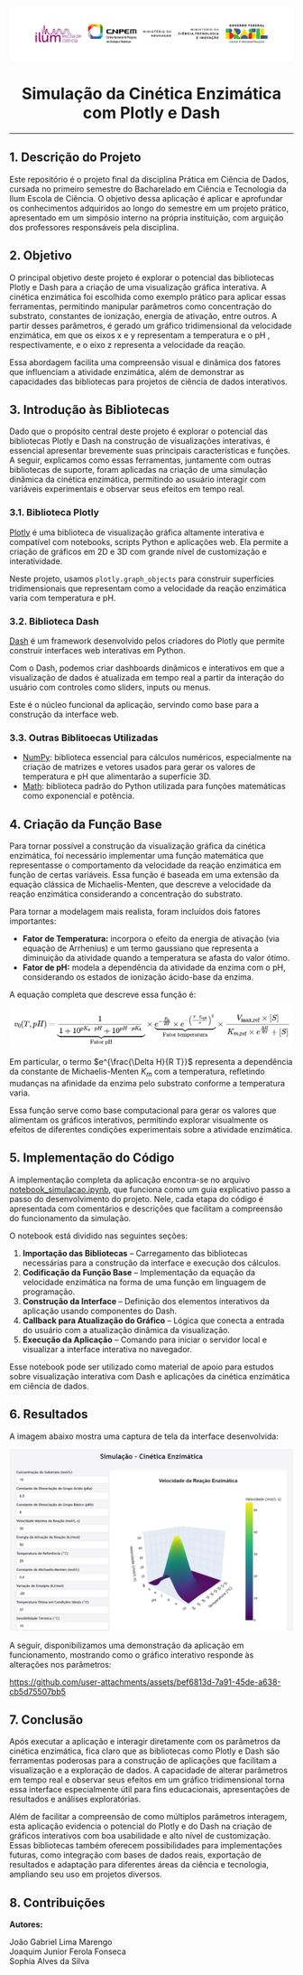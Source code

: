![Logos das Instituições](images/logos_instituicoes_colorido.png)

<h1 align="center">Simulação da Cinética Enzimática com Plotly e Dash</h1>

---

## 1. Descrição do Projeto

Este repositório é o projeto final da disciplina Prática em Ciência de Dados, cursada no primeiro semestre do Bacharelado em Ciência e Tecnologia da Ilum Escola de Ciência. O objetivo dessa aplicação é aplicar e aprofundar os conhecimentos adquiridos ao longo do semestre em um projeto prático, apresentado em um simpósio interno na própria instituição, com arguição dos professores responsáveis pela disciplina.

## 2. Objetivo

O principal objetivo deste projeto é explorar o potencial das bibliotecas Plotly e Dash para a criação de uma visualização gráfica interativa. A cinética enzimática foi escolhida como exemplo prático para aplicar essas ferramentas, permitindo manipular parâmetros como concentração do substrato, constantes de ionização, energia de ativação, entre outros. A partir desses parâmetros, é gerado um  gráfico tridimensional da velocidade enzimática, em que os eixos x e y representam a temperatura e o pH , respectivamente, e o eixo z representa a velocidade da reação.

Essa abordagem facilita uma compreensão visual e dinâmica dos fatores que influenciam a atividade enzimática, além de demonstrar as capacidades das bibliotecas para projetos de ciência de dados interativos.

## 3. Introdução às Bibliotecas

Dado que o propósito central deste projeto é explorar o potencial das bibliotecas Plotly e Dash na construção de visualizações interativas, é essencial apresentar brevemente suas principais características e funções. A seguir, explicamos como essas ferramentas, juntamente com outras bibliotecas de suporte, foram aplicadas na criação de uma simulação dinâmica da cinética enzimática, permitindo ao usuário interagir com variáveis experimentais e observar seus efeitos em tempo real.

### 3.1. Biblioteca Plotly

[Plotly](https://plotly.com/python/) é uma biblioteca de visualização gráfica altamente interativa e compatível com notebooks, scripts Python e aplicações web. Ela permite a criação de gráficos em 2D e 3D com grande nível de customização e interatividade.

Neste projeto, usamos `plotly.graph_objects` para construir superfícies tridimensionais que representam como a velocidade da reação enzimática varia com temperatura e pH.

### 3.2. Biblioteca Dash

[Dash](https://dash.plotly.com/) é um framework desenvolvido pelos criadores do Plotly que permite construir interfaces web interativas em Python.

Com o Dash, podemos criar dashboards dinâmicos e interativos em que a visualização de dados é atualizada em tempo real a partir da interação do usuário com controles como sliders, inputs ou menus.

Este é o núcleo funcional da aplicação, servindo como base para a construção da interface web.

### 3.3. Outras Biblitoecas Utilizadas

* [NumPy](https://numpy.org/): biblioteca essencial para cálculos numéricos, especialmente na criação de matrizes e vetores usados para gerar os valores de temperatura e pH que alimentarão a superfície 3D.
* [Math](https://docs.python.org/pt-br/3/library/math.html): biblioteca padrão do Python utilizada para funções matemáticas como exponencial e potência.

## 4. Criação da Função Base

Para tornar possível a construção da visualização gráfica da cinética enzimática, foi necessário implementar uma função matemática que representasse o comportamento da velocidade da reação enzimática em função de certas variáveis. Essa função é baseada em uma extensão da equação clássica de Michaelis-Menten, que descreve a velocidade da reação enzimática considerando a concentração do substrato.

Para tornar a modelagem mais realista, foram incluídos dois fatores importantes:

* **Fator de Temperatura:** incorpora o efeito da energia de ativação (via equação de Arrhenius) e um termo gaussiano que representa a diminuição da atividade quando a temperatura se afasta do valor ótimo.
* **Fator de pH:** modela a dependência da atividade da enzima com o pH, considerando os estados de ionização ácido-base da enzima.

A equação completa que descreve essa função é:

![img](images/equacao_cinetica_enzimatica.png "Equação - Cinética Enzimática")

Em particular, o termo $e^{\frac{\Delta H}{R T}}$ representa a dependência da constante de Michaelis-Menten $K_m$ com a temperatura, refletindo mudanças na afinidade da enzima pelo substrato conforme a temperatura varia.

Essa função serve como base computacional para gerar os valores que alimentam os gráficos interativos, permitindo explorar visualmente os efeitos de diferentes condições experimentais sobre a atividade enzimática.

## 5. Implementação do Código

A implementação completa da aplicação encontra-se no arquivo [notebook_simulacao.ipynb](notebook_simulacao.ipynb), que funciona como um guia explicativo passo a passo do desenvolvimento do projeto. Nele, cada etapa do código é apresentada com comentários e descrições que facilitam a compreensão do funcionamento da simulação.

O notebook está dividido nas seguintes seções:

1. **Importação das Bibliotecas** – Carregamento das bibliotecas necessárias para a construção da interface e execução dos cálculos.
2. **Codificação da Função Base** – Implementação da equação da velocidade enzimática na forma de uma função em linguagem de programação.
3. **Construção da Interface** – Definição dos elementos interativos da aplicação usando componentes do Dash.
4. **Callback para Atualização do Gráfico** – Lógica que conecta a entrada do usuário com a atualização dinâmica da visualização.
5. **Execução da Aplicação** – Comando para iniciar o servidor local e visualizar a interface interativa no navegador.

Esse notebook pode ser utilizado como material de apoio para estudos sobre visualização interativa com Dash e aplicações da cinética enzimática em ciência de dados.

## 6. Resultados

A imagem abaixo mostra uma captura de tela da interface desenvolvida:

![Captura de Tela da Simulaçã](images/captura_de_tela_simulacao.png)

A seguir, disponibilizamos uma demonstração da aplicação em funcionamento, mostrando como o gráfico interativo responde às alterações nos parâmetros:

https://github.com/user-attachments/assets/bef6813d-7a91-45de-a638-cb5d75507bb5

## 7. Conclusão

Após executar a aplicação e interagir diretamente com os parâmetros da cinética enzimática, fica claro que as bibliotecas como Plotly e Dash são ferramentas poderosas para a construção de aplicações que facilitam a visualização e a exploração de dados. A capacidade de alterar parâmetros em tempo real e observar seus efeitos em um gráfico tridimensional torna essa interface especialmente útil para fins educacionais, apresentações de resultados e análises exploratórias.

Além de facilitar a compreensão de como múltiplos parâmetros interagem, esta aplicação evidencia o potencial do Plotly e do Dash na criação de gráficos interativos com boa usabilidade e alto nível de customização. Essas bibliotecas também oferecem possibilidades para implementações futuras, como integração com bases de dados reais, exportação de resultados e adaptação para diferentes áreas da ciência e tecnologia, ampliando seu uso em projetos diversos.

## 8. Contribuições

**Autores:**

João Gabriel Lima Marengo  
Joaquim Junior Ferola Fonseca  
Sophia Alves da Silva  
